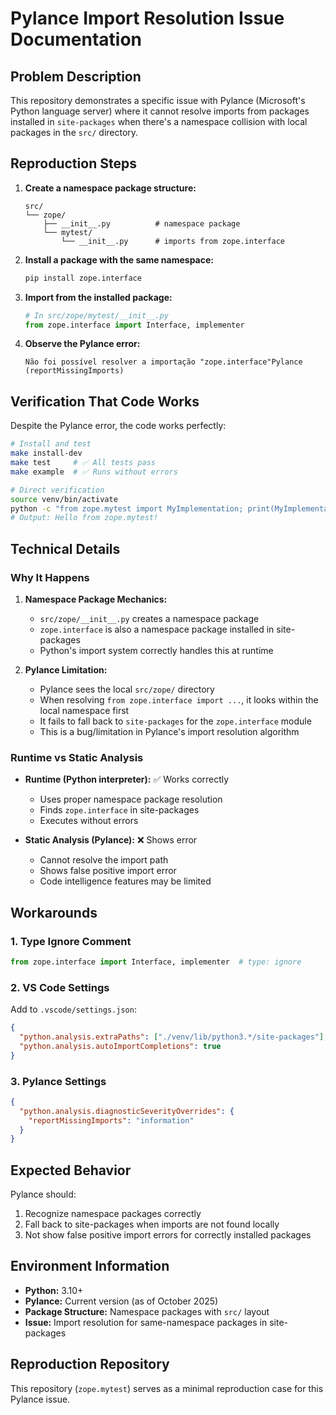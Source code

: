 # Pylance Import Resolution Issue Documentation

## Problem Description

This repository demonstrates a specific issue with Pylance (Microsoft's Python language server) where it cannot resolve imports from packages installed in `site-packages` when there's a namespace collision with local packages in the `src/` directory.

## Reproduction Steps

1. **Create a namespace package structure:**
   ```
   src/
   └── zope/
       ├── __init__.py          # namespace package
       └── mytest/
           └── __init__.py      # imports from zope.interface
   ```

2. **Install a package with the same namespace:**
   ```bash
   pip install zope.interface
   ```

3. **Import from the installed package:**
   ```python
   # In src/zope/mytest/__init__.py
   from zope.interface import Interface, implementer
   ```

4. **Observe the Pylance error:**
   ```
   Não foi possível resolver a importação "zope.interface"Pylance (reportMissingImports)
   ```

## Verification That Code Works

Despite the Pylance error, the code works perfectly:

```bash
# Install and test
make install-dev
make test     # ✅ All tests pass
make example  # ✅ Runs without errors

# Direct verification
source venv/bin/activate
python -c "from zope.mytest import MyImplementation; print(MyImplementation().my_method())"
# Output: Hello from zope.mytest!
```

## Technical Details

### Why It Happens

1. **Namespace Package Mechanics:**
   - `src/zope/__init__.py` creates a namespace package
   - `zope.interface` is also a namespace package installed in site-packages
   - Python's import system correctly handles this at runtime

2. **Pylance Limitation:**
   - Pylance sees the local `src/zope/` directory
   - When resolving `from zope.interface import ...`, it looks within the local namespace first
   - It fails to fall back to `site-packages` for the `zope.interface` module
   - This is a bug/limitation in Pylance's import resolution algorithm

### Runtime vs Static Analysis

- **Runtime (Python interpreter):** ✅ Works correctly
  - Uses proper namespace package resolution
  - Finds `zope.interface` in site-packages
  - Executes without errors

- **Static Analysis (Pylance):** ❌ Shows error
  - Cannot resolve the import path
  - Shows false positive import error
  - Code intelligence features may be limited

## Workarounds

### 1. Type Ignore Comment
```python
from zope.interface import Interface, implementer  # type: ignore
```

### 2. VS Code Settings
Add to `.vscode/settings.json`:
```json
{
  "python.analysis.extraPaths": ["./venv/lib/python3.*/site-packages"],
  "python.analysis.autoImportCompletions": true
}
```

### 3. Pylance Settings
```json
{
  "python.analysis.diagnosticSeverityOverrides": {
    "reportMissingImports": "information"
  }
}
```

## Expected Behavior

Pylance should:
1. Recognize namespace packages correctly
2. Fall back to site-packages when imports are not found locally
3. Not show false positive import errors for correctly installed packages

## Environment Information

- **Python:** 3.10+
- **Pylance:** Current version (as of October 2025)
- **Package Structure:** Namespace packages with `src/` layout
- **Issue:** Import resolution for same-namespace packages in site-packages

## Reproduction Repository

This repository (`zope.mytest`) serves as a minimal reproduction case for this Pylance issue.